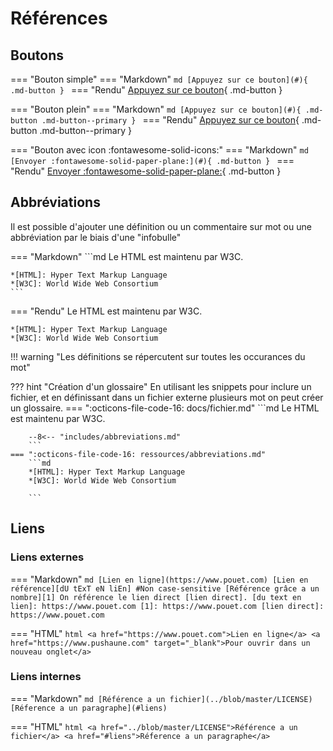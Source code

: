 # Références

## Boutons

=== "Bouton simple"
    === "Markdown"
        ```md
        [Appuyez sur ce bouton](#){ .md-button }
        ```
    === "Rendu"
        [Appuyez sur ce bouton](#){ .md-button }

=== "Bouton plein"
    === "Markdown"
        ```md
        [Appuyez sur ce bouton](#){ .md-button .md-button--primary }
        ```
    === "Rendu"
        [Appuyez sur ce bouton](#){ .md-button .md-button--primary }

=== "Bouton avec icon :fontawesome-solid-icons:"
    === "Markdown"
        ```md
        [Envoyer :fontawesome-solid-paper-plane:](#){ .md-button }
        ```
    === "Rendu"
        [Envoyer :fontawesome-solid-paper-plane:](#){ .md-button }  


## Abbréviations

Il est possible d'ajouter une définition ou un commentaire sur mot ou une abbréviation par le biais d'une "infobulle"

=== "Markdown"
    ```md
    Le HTML est maintenu par W3C.

    *[HTML]: Hyper Text Markup Language
    *[W3C]: World Wide Web Consortium
    ```
=== "Rendu"
    Le HTML est maintenu par W3C.

    *[HTML]: Hyper Text Markup Language
    *[W3C]: World Wide Web Consortium

!!! warning "Les définitions se répercutent sur toutes les occurances du mot"

??? hint "Création d'un glossaire"
    En utilisant les snippets pour inclure un fichier, et en définissant dans un fichier externe plusieurs mot on peut créer un glossaire.
    === ":octicons-file-code-16: docs/fichier.md"
        ```md
        Le HTML est maintenu par W3C.

        --8<--​ "includes/abbreviations.md"
        ```
    === ":octicons-file-code-16: ressources/abbreviations.md"
        ```md
        *[HTML]: Hyper Text Markup Language
        *[W3C]: World Wide Web Consortium

        ```

## Liens

### Liens externes

=== "Markdown"
    ```md
    [Lien en ligne](https://www.pouet.com)
    [Lien en référence][dU tExT eN liEn] #Non case-sensitive
    [Référence grâce a un nombre][1]
    On référence le lien direct [lien direct].
    [du text en lien]: https://www.pouet.com
    [1]: https://www.pouet.com
    [lien direct]: https://www.pouet.com
    ```

=== "HTML"
    ```html
    <a href="https://www.pouet.com">Lien en ligne</a>
    <a href="https://www.pushaune.com" target="_blank">Pour ouvrir dans un nouveau onglet</a>
        ```


### Liens internes

=== "Markdown"
    ```md
    [Référence a un fichier](../blob/master/LICENSE)
    [Réference a un paragraphe](#liens)
    ```

=== "HTML"
    ```html
    <a href="../blob/master/LICENSE">Référence a un fichier</a>
    <a href="#liens">Réference a un paragraphe</a>
    ```